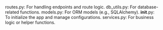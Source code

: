 routes.py: For handling endpoints and route logic.
db_utils.py: For database-related functions.
models.py: For ORM models (e.g., SQLAlchemy).
__init__.py: To initialize the app and manage configurations.
services.py: For business logic or helper functions.